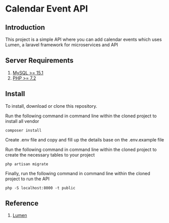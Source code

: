 # Calendar Event API

## Introduction

This project is a simple API where you can add calendar events which uses Lumen, a laravel framework for microservices and API

## Server Requirements

1. [MySQL >= 15.1](https://www.mysql.com/)
2. [PHP >= 7.2](https://www.php.net/)

## Install

To install, download or clone this repository.

Run the following command in command line within the cloned project to install all vendor

	composer install

Create .env file and copy and fill up the details base on the .env.example file

Run the following command in command line within the cloned project to create the necessary tables to your project

	php artisan migrate

Finally, run the following command in command line within the cloned project to run the API

	php -S localhost:8000 -t public

## Reference

1. [Lumen](https://lumen.laravel.com/)